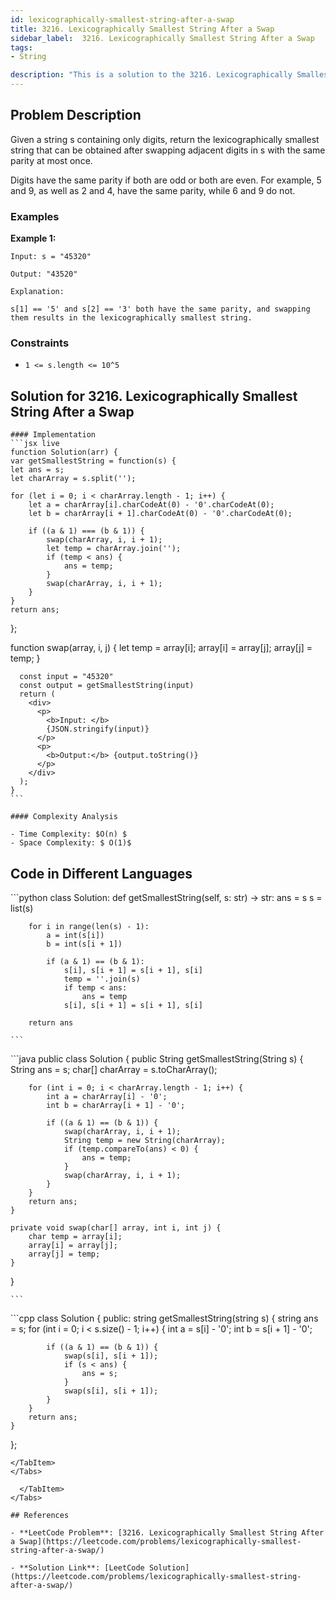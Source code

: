 ```yaml
---
id: lexicographically-smallest-string-after-a-swap
title: 3216. Lexicographically Smallest String After a Swap
sidebar_label:  3216. Lexicographically Smallest String After a Swap
tags:
- String

description: "This is a solution to the 3216. Lexicographically Smallest String After a Swap problem on LeetCode."
---
```


## Problem Description
Given a string s containing only digits, return the 
lexicographically smallest string
 that can be obtained after swapping adjacent digits in s with the same parity at most once.

Digits have the same parity if both are odd or both are even. For example, 5 and 9, as well as 2 and 4, have the same parity, while 6 and 9 do not.
 ### Examples
**Example 1:**
```
Input: s = "45320"

Output: "43520"

Explanation:

s[1] == '5' and s[2] == '3' both have the same parity, and swapping them results in the lexicographically smallest string.
```

### Constraints
- `1 <= s.length <= 10^5`
## Solution for 3216. Lexicographically Smallest String After a Swap

<Tabs>
  <TabItem value="Solution" label="Solution">

    #### Implementation
    ```jsx live
    function Solution(arr) {
    var getSmallestString = function(s) {
    let ans = s;
    let charArray = s.split('');

    for (let i = 0; i < charArray.length - 1; i++) {
        let a = charArray[i].charCodeAt(0) - '0'.charCodeAt(0);
        let b = charArray[i + 1].charCodeAt(0) - '0'.charCodeAt(0);

        if ((a & 1) === (b & 1)) {
            swap(charArray, i, i + 1);
            let temp = charArray.join('');
            if (temp < ans) {
                ans = temp;
            }
            swap(charArray, i, i + 1);
        }
    }
    return ans;
};

function swap(array, i, j) {
    let temp = array[i];
    array[i] = array[j];
    array[j] = temp;
}

      const input = "45320"
      const output = getSmallestString(input)
      return (
        <div>
          <p>
            <b>Input: </b>
            {JSON.stringify(input)}
          </p>
          <p>
            <b>Output:</b> {output.toString()}
          </p>
        </div>
      );
    }
    ```

    #### Complexity Analysis

    - Time Complexity: $O(n) $ 
    - Space Complexity: $ O(1)$

   ## Code in Different Languages
   <Tabs>
  <TabItem value="Python" label="Python">
  <SolutionAuthor name="@hiteshgahanolia"/>
   ```python
  class Solution:
    def getSmallestString(self, s: str) -> str:
        ans = s
        s = list(s)

        for i in range(len(s) - 1):
            a = int(s[i])
            b = int(s[i + 1])

            if (a & 1) == (b & 1):
                s[i], s[i + 1] = s[i + 1], s[i]
                temp = ''.join(s)
                if temp < ans:
                    ans = temp
                s[i], s[i + 1] = s[i + 1], s[i]

        return ans

    ```

  </TabItem>
  <TabItem value="Java" label="Java">
  <SolutionAuthor name="@hiteshgahanolia"/>
   ```java
public class Solution {
    public String getSmallestString(String s) {
        String ans = s;
        char[] charArray = s.toCharArray();

        for (int i = 0; i < charArray.length - 1; i++) {
            int a = charArray[i] - '0';
            int b = charArray[i + 1] - '0';

            if ((a & 1) == (b & 1)) {
                swap(charArray, i, i + 1);
                String temp = new String(charArray);
                if (temp.compareTo(ans) < 0) {
                    ans = temp;
                }
                swap(charArray, i, i + 1);
            }
        }
        return ans;
    }

    private void swap(char[] array, int i, int j) {
        char temp = array[i];
        array[i] = array[j];
        array[j] = temp;
    }
}

    ```


  </TabItem>
  <TabItem value="C++" label="C++">
  <SolutionAuthor name="@hiteshgahanolia"/>
   ```cpp
 class Solution {
public:
    string getSmallestString(string s) {
        string ans = s;
        for (int i = 0; i < s.size() - 1; i++) {
            int a = s[i] - '0';
            int b = s[i + 1] - '0';

            if ((a & 1) == (b & 1)) {
                swap(s[i], s[i + 1]);
                if (s < ans) {
                    ans = s;
                }
                swap(s[i], s[i + 1]);
            }
        }
        return ans;
    }
};
```
</TabItem>
</Tabs>

  </TabItem>
</Tabs>

## References

- **LeetCode Problem**: [3216. Lexicographically Smallest String After a Swap](https://leetcode.com/problems/lexicographically-smallest-string-after-a-swap/)

- **Solution Link**: [LeetCode Solution](https://leetcode.com/problems/lexicographically-smallest-string-after-a-swap/)

